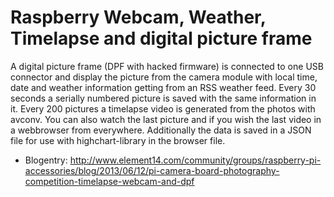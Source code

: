 Raspberry Webcam, Weather, Timelapse and digital picture frame
========================

A digital picture frame (DPF with hacked firmware) is connected to one USB connector and display the picture from the camera module with local time,
date and weather information getting from an RSS weather feed. Every 30 seconds a serially numbered picture is saved with the same information in it.
Every 200 pictures a timelapse video is generated from the photos with avconv. You can also watch the last picture and if you wish the last video
in a webbrowser from everywhere. Additionally the data is saved in a JSON file for use with highchart-library in the browser file.

* Blogentry: http://www.element14.com/community/groups/raspberry-pi-accessories/blog/2013/06/12/pi-camera-board-photography-competition-timelapse-webcam-and-dpf
